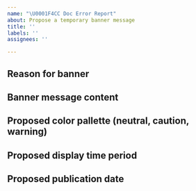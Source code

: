 ```yaml
---
name: "\U0001F4CC Doc Error Report"
about: Propose a temporary banner message
title: ''
labels: ''
assignees: ''

---
```


<!-- Thanks for deciding to make a Zowe Docs banner request! Before submitting, please add the Banner Request label to your issue and fill in the following information. -->

<!-- See [How to contribute](https://docs.zowe.org/stable/contribute/contributing.html) for guidance on writing an actionable issue description. -->

## Reason for banner

## Banner message content

## Proposed color pallette (neutral, caution, warning)

## Proposed display time period

## Proposed publication date
